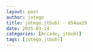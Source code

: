 ```yaml
---
layout: post
author: jotego
title: jotego.jtbubl - 654aa29
date: 2025-03-14
categories: [Arcade, jtbubl]
tags: [jotego.jtbubl]
---
```


